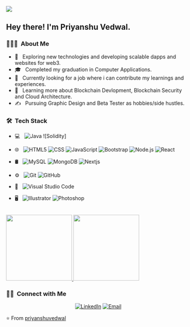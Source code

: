 <img src="https://mir-s3-cdn-cf.behance.net/project_modules/max_1200/79731568097599.5b50bca477735.jpg">

<h2> Hey there! I'm Priyanshu Vedwal.</h2>

<h3> 👨🏻‍💻 &nbsp;About Me </h3>

- 🤔 &nbsp; Exploring new technologies and developing scalable dapps and websites for web3.
- 🎓 &nbsp; Completed my graduation in Computer Applications.
- 💼 &nbsp; Currently looking for a job where i can contribute my learnings and experiences.
- 🌱 &nbsp; Learning more about Blockchain Devlopment, Blockchain Security and Cloud Architecture.
- ✍️ &nbsp; Pursuing Graphic Design and Beta Tester as hobbies/side hustles.

<h3> 🛠 &nbsp;Tech Stack</h3>

- 💻 &nbsp;
  ![Java](https://img.shields.io/badge/-Java-333333?style=flat&logo=Java&logoColor=007396)
  ![Solidity]

- 🌐 &nbsp;
  ![HTML5](https://img.shields.io/badge/-HTML5-333333?style=flat&logo=HTML5)
  ![CSS](https://img.shields.io/badge/-CSS-333333?style=flat&logo=CSS3&logoColor=1572B6)
  ![JavaScript](https://img.shields.io/badge/-JavaScript-333333?style=flat&logo=javascript)
  ![Bootstrap](https://img.shields.io/badge/-Bootstrap-333333?style=flat&logo=bootstrap&logoColor=563D7C)
  ![Node.js](https://img.shields.io/badge/-Node.js-333333?style=flat&logo=node.js)
  ![React](https://img.shields.io/badge/-React-333333?style=flat&logo=react)
- 🛢 &nbsp;
  ![MySQL](https://img.shields.io/badge/-MySQL-333333?style=flat&logo=mysql)
  ![MongoDB](https://img.shields.io/badge/-MongoDB-333333?style=flat&logo=mongodb)
  ![Nextjs](https://img.shields.io/badge/next.js-000000?style=for-the-badge&logo=nextdotjs&logoColor=white)
- ⚙️ &nbsp;
  ![Git](https://img.shields.io/badge/-Git-333333?style=flat&logo=git)
  ![GitHub](https://img.shields.io/badge/-GitHub-333333?style=flat&logo=github)

- 🔧 &nbsp;
  ![Visual Studio Code](https://img.shields.io/badge/-Visual%20Studio%20Code-333333?style=flat&logo=visual-studio-code&logoColor=007ACC)

- 🖥 &nbsp;
  ![Illustrator](https://img.shields.io/badge/-Illustrator-333333?style=flat&logo=adobe-illustrator)
  ![Photoshop](https://img.shields.io/badge/-Photoshop-333333?style=flat&logo=adobe-photoshop)
 

<br/>

<a href="https://github.com/priyanshuvedwal">
  <img height="180em" src="https://github-readme-stats.vercel.app/api?username=priyanshuvedwal&theme=buefy&show_icons=true" />
  <img height="180em" src="https://github-readme-stats.vercel.app/api/top-langs/?username=priyanshuvedwal&theme=buefy&layout=compact" />
</a>

<br/>

<h3> 🤝🏻 &nbsp;Connect with Me </h3>

<p align="center">
</a>
<a href="https://www.linkedin.com/in/AVS1508/"><img alt="LinkedIn" src="https://img.shields.io/badge/LinkedIn-Priyanshu%20Vedwal-blue?style=flat-square&logo=linkedin"></a>
<a href="mailto:priyanshuvedwal20@gmail.com"><img alt="Email" src="https://img.shields.io/badge/Email-priyanshuvedwal20@gmail.com-blue?style=flat-square&logo=gmail"></a>
</p>

⭐️ From [priyanshuvedwal](https://github.com/priyanshuvedwal)
